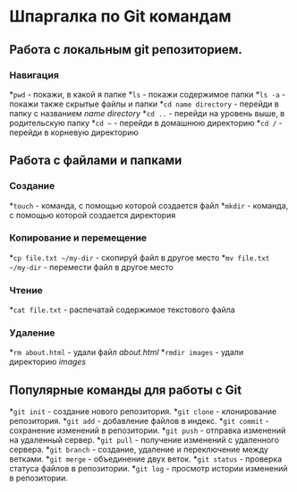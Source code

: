 # Шпаргалка по Git командам

## Работа с локальным git репозиторием.

### Навигация

*`pwd` - покажи, в какой я папке
*`ls` - покажи содержимое папки
*`ls -a` - покажи также скрытые файлы и папки
*`cd name directory` - перейди в папку с названием _name directory_
*`cd ..` - перейди на уровень выше, в родительскую папку
*`cd ~` - перейди в домашнюю директорию
*`cd /` - перейди в корневую директорию

## Работа с файлами и папками

### Создание

*`touch` - команда, с помощью которой создается файл
*`mkdir` - команда, с помощью которой создается директория

### Копирование и перемещение

*`cp file.txt ~/my-dir` - скопируй файл в другое место
*`mv file.txt ~/my-dir` - перемести файл в другое место

### Чтение

*`cat file.txt` - распечатай содержимое текстового файла


### Удаление 

*`rm about.html` - удали файл _about.html_
*`rmdir images` - удали директорию _images_


## Популярные команды для работы с Git
*`git init` - создание нового репозитория.
*`git clone` - клонирование репозитория.
*`git add` - добавление файлов в индекс.
*`git commit` - сохранение изменений в репозитории.
*`git push` - отправка изменений на удаленный сервер.
*`git pull` - получение изменений с удаленного сервера.
*`git branch` - создание, удаление и переключение между ветками.
*`git merge` - объединение двух веток.
*`git status` - проверка статуса файлов в репозитории.
*`git log` - просмотр истории изменений в репозитории.